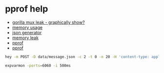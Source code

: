 # pprof help

* [gorilla mux leak - graphically show?](https://stackoverflow.com/questions/59465996/go-net-http-leaks-memory-in-high-load)
* [memory usage](https://linuxhint.com/check_memory_usage_process_linux/)
* [json generator](https://www.json-generator.com/#)
* [memory leak](https://yuriktech.com/2020/11/07/Golang-Memory-Leaks/)
* [pprof](https://jvns.ca/blog/2017/09/24/profiling-go-with-pprof/)
* [pprof](https://www.freecodecamp.org/news/how-i-investigated-memory-leaks-in-go-using-pprof-on-a-large-codebase-4bec4325e192/)

```bash
hey -m POST -D data/message.json -c 2 -t 0 -n 20 -H 'content-type: application/json' http://127.0.0.1:9090/encrypt
```

```bash
expvarmon -ports=6060 -i 500ms
```